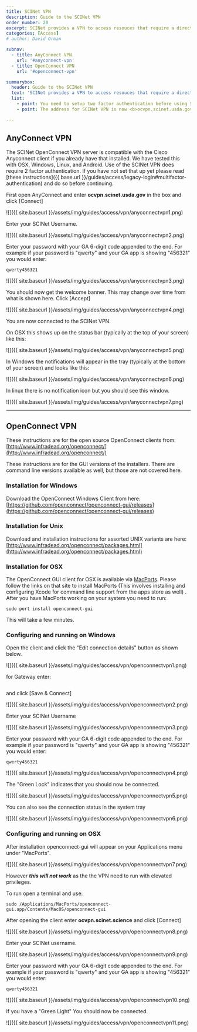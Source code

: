 ```yaml
---
title: SCINet VPN
description: Guide to the SCINet VPN
order_number: 20
excerpt: SCINet provides a VPN to access resouces that require a direct connection or a graphical interface and cannot be made public. <br>  Software is usually required to access the VPN.  We recommend Cisco AnyConnect if that is availbible, and OpenConnect if it is not.
categories: [Access]
# author: David Orman

subnav:
  - title: AnyConnect VPN
    url: '#anyconnect-vpn'
  - title: OpenConnect VPN
    url: '#openconnect-vpn'

summarybox:
  header: Guide to the SCINet VPN
  text: 'SCINet provides a VPN to access resouces that require a direct connection or a graphical interface and cannot be made public. <br>  Software is usually required to access the VPN.  We recommend Cisco AnyConnect if that is availbible, and OpenConnect if it is not.'
  list:
    - point: You need to setup two factor authentication before using SCINet VPN. <a href="guide/multifactor">Follow the instructions here.</a>
    - point: The address for SCINet VPN is now <b>ocvpn.scinet.usda.gov</b>

---
```





## AnyConnect VPN

The SCINet OpenConnect VPN server is compatible with the Cisco Anyconnect client if you already have that installed. We have tested this with OSX, Windows, Linux, and Android. Use of the SCINet VPN does require 2 factor authentication. If you have not set that up yet please read [these instructions]({{ base.url }}/guides/access/legacy-login#multifactor-authentication) and do so before continuing.

First open AnyConnect and enter **ocvpn.scinet.usda.gov** in the box and click \[Connect\]

![]({{ site.baseurl }}/assets/img/guides/access/vpn/anyconnectvpn1.png)

Enter your SCINet Username.

![]({{ site.baseurl }}/assets/img/guides/access/vpn/anyconnectvpn2.png)

Enter your password with your GA 6-digit code appended to the end. For example if your password is "qwerty" and your GA app is showing "456321" you would enter:

```
qwerty456321
```

![]({{ site.baseurl }}/assets/img/guides/access/vpn/anyconnectvpn3.png)

You should now get the welcome banner. This may change over time from what is shown here. 
Click \[Accept\]

![]({{ site.baseurl }}/assets/img/guides/access/vpn/anyconnectvpn4.png)

You are now connected to the SCINet VPN.

On OSX this shows up on the status bar (typically at the top of your screen) like this:

![]({{ site.baseurl }}/assets/img/guides/access/vpn/anyconnectvpn5.png)

In Windows the notifications will appear in the tray (typically at the bottom of your screen) and looks like this:

![]({{ site.baseurl }}/assets/img/guides/access/vpn/anyconnectvpn6.png)

In linux there is no notification icon but you should see this window.

![]({{ site.baseurl }}/assets/img/guides/access/vpn/anyconnectvpn7.png)


---
## OpenConnect VPN

These instructions are for the open source OpenConnect clients from: [http://www.infradead.org/openconnect/](http://www.infradead.org/openconnect/)

These instructions are for the GUI versions of the installers. There are command line versions available as well, but those are not covered here.

### Installation for Windows

Download the OpenConnect Windows Client from here:
[https://github.com/openconnect/openconnect-gui/releases](https://github.com/openconnect/openconnect-gui/releases)

### Installation for Unix
Download and installation instructions for assorted UNIX variants are here:
[http://www.infradead.org/openconnect/packages.html](http://www.infradead.org/openconnect/packages.html)

### Installation for OSX

The OpenConnect GUI client for OSX is available via [MacPorts](https://www.macports.org/). Please follow the links on that site to install MacPorts (This involves installing and configuring Xcode for command line support from the apps store as well) . After you have MacPorts working on your system you need to run:

```
sudo port install openconnect-gui
```

This will take a few minutes.

### Configuring and running on Windows

Open the client and click the "Edit connection details" button as shown below.

![]({{ site.baseurl }}/assets/img/guides/access/vpn/openconnectvpn1.png)

for Gateway enter:


```https://ocvpn.scinet.usda.gov
```

and click [Save & Connect]

![]({{ site.baseurl }}/assets/img/guides/access/vpn/openconnectvpn2.png)

Enter your SCINet Username

![]({{ site.baseurl }}/assets/img/guides/access/vpn/openconnectvpn3.png)

Enter your password with your GA 6-digit code appended to the end. For example if your password is "qwerty" and your GA app is showing "456321" you would enter:

```
qwerty456321
```

![]({{ site.baseurl }}/assets/img/guides/access/vpn/openconnectvpn4.png)

The "Green Lock" indicates that you should now be connected.

![]({{ site.baseurl }}/assets/img/guides/access/vpn/openconnectvpn5.png)

You can also see the connection status in the system tray 

![]({{ site.baseurl }}/assets/img/guides/access/vpn/openconnectvpn6.png)

### Configuring and running on OSX

After installation openconnect-gui will appear on your Applications menu under "MacPorts". 

![]({{ site.baseurl }}/assets/img/guides/access/vpn/openconnectvpn7.png)

However ***this will not work*** as the the VPN need to run with elevated privileges.

To run open a terminal and use:

```
sudo /Applications/MacPorts/openconnect-gui.app/Contents/MacOS/openconnect-gui
```

After opening the client enter **ocvpn.scinet.science** and click \[Connect\]

![]({{ site.baseurl }}/assets/img/guides/access/vpn/openconnectvpn8.png)

Enter your SCINet username.

![]({{ site.baseurl }}/assets/img/guides/access/vpn/openconnectvpn9.png)

Enter your password with your GA 6-digit code appended to the end. For example if your password is "qwerty" and your GA app is showing "456321" you would enter:

```
qwerty456321
```

![]({{ site.baseurl }}/assets/img/guides/access/vpn/openconnectvpn10.png)

If you have a "Green Light" You should now be connected.  

![]({{ site.baseurl }}/assets/img/guides/access/vpn/openconnectvpn11.png)



